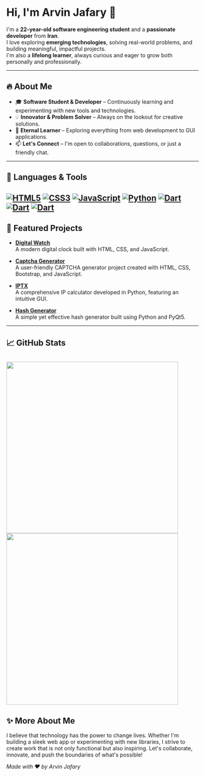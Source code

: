 # Hi, I'm Arvin Jafary 👋

I'm a **22-year-old software engineering student** and a **passionate developer** from **Iran**.  
I love exploring **emerging technologies**, solving real-world problems, and building meaningful, impactful projects.  
I'm also a **lifelong learner**, always curious and eager to grow both personally and professionally.

---

## 🔥 About Me

- 🎓 **Software Student & Developer** – Continuously learning and experimenting with new tools and technologies.
- 💡 **Innovator & Problem Solver** – Always on the lookout for creative solutions.
- 🌱 **Eternal Learner** – Exploring everything from web development to GUI applications.
- 📫 **Let's Connect** – I'm open to collaborations, questions, or just a friendly chat.

---

## 🚀 Languages & Tools
[![HTML5](https://img.shields.io/badge/HTML-EA2027?style=flat&logo=html5&logoColor=white)](https://developer.mozilla.org/en-US/docs/Web/HTML)
[![CSS3](https://img.shields.io/badge/CSS3-EE5A24?style=flat&logo=css3&logoColor=white)](https://developer.mozilla.org/en-US/docs/Web/CSS)
[![JavaScript](https://img.shields.io/badge/JavaScript-dcb700?style=flat&logo=javascript&logoColor=white)](https://developer.mozilla.org/en-US/docs/Web/JavaScript)
[![Python](https://img.shields.io/badge/Python-2fa500?style=flat&logo=python&logoColor=white)](https://python.org)
[![Dart](https://img.shields.io/badge/Dart-0652DD?style=flat&logo=dart&logoColor=white)](https://dart.dev)
[![Dart](https://img.shields.io/badge/Flutter-1289A7?style=flat&logo=dart&logoColor=white)](https://dart.dev)
[![Dart](https://img.shields.io/badge/Bootstrap-9541f5?style=flat&logo=bootstrap&logoColor=white)](https://bootstrap.dev)
---

## 🌟 Featured Projects

- **[Digital Watch](https://github.com/arwinux/digital-watch-js)**  
  A modern digital clock built with HTML, CSS, and JavaScript.
  
- **[Captcha Generator](https://github.com/arwinux/captcha-generator-js)**  
  A user-friendly CAPTCHA generator project created with HTML, CSS, Bootstrap, and JavaScript.
  
- **[IPTX](https://github.com/arwinux/iptx)**  
  A comprehensive IP calculator developed in Python, featuring an intuitive GUI.
  
- **[Hash Generator](https://github.com/arwinux/hash_generator)**  
  A simple yet effective hash generator built using Python and PyQt5.

---

## 📈 GitHub Stats

<img width=450 src='https://github-readme-stats.vercel.app/api?username=arwinux&bg_color=30,8e9eab,eef2f3&title_color=000&text_color=000&show_icons=true&icon_color=000&hide_border=true&count_private=true'/><br/>
<img width=450 src='https://github-readme-stats.vercel.app/api/top-langs/?username=arwinux&bg_color=30,8e9eab,eef2f3&title_color=000&text_color=000&show_icons=true&icon_color=000&hide_border=true&layout=compact&hide_title=true'/><br/>
---

## ✨ More About Me

I believe that technology has the power to change lives. Whether I'm building a sleek web app or experimenting with new libraries, I strive to create work that is not only functional but also inspiring. Let's collaborate, innovate, and push the boundaries of what's possible!

*Made with ❤️ by Arvin Jafary*
